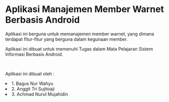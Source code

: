 # Aplikasi Manajemen Member Warnet Berbasis Android

<p>Aplikasi ini berguna untuk memanajemen member warnet, yang dimana terdapat fitur-fitur yang berguna dalam kegunaan member.</p>
<p>Aplikasi ini dibuat untuk memenuhi Tugas dalam Mata Pelajaran Sistem Informasi Berbasis Android.</p>
</br>
<p>Aplikasi ini dibuat oleh : </p>
<li>1. Bagus Nur Wahyu</li>
<li>2. Anggit Tri Sujitoaji</li>
<li>3. Achmad Nurul Mujahidin</li>

